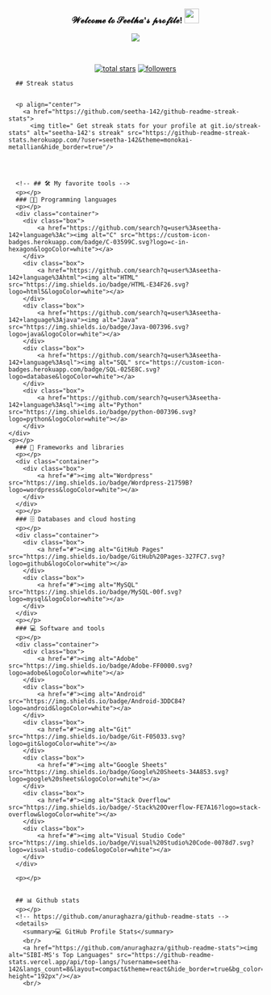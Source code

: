 <!DOCTYPE html>
<html>
<head>
  <title>My git</title>
  <style>

    .container{
        display: flex;
        flex-direction: row;

    }
    .box {
      align-items:center;
      flex-wrap: wrap;
      justify-content: flex-start;
      align-items: flex-start;
      margin: 0 2px;
      transition: transform 0.3s ease;

    }

    .box:hover {
      transform: scale(1.1);
    }

  </style>
</head>
<body>
    <h3 align="center">
        𝓦𝓮𝓵𝓬𝓸𝓶𝓮 𝓽𝓸 𝓢𝓮𝓮𝓽𝓱𝓪'𝓼 𝓹𝓻𝓸𝓯𝓲𝓵𝓮!
        <img src="https://media.giphy.com/media/hvRJCLFzcasrR4ia7z/giphy.gif" width="29">
      </h3>
      <!-- Typing SVG by seetha-142 - https://github.com/seetha-142/readme-typing-svg -->
      <p align="center">
        <a href="https://github.com/seetha-142/readme-typing-svg"><img src="https://readme-typing-svg.herokuapp.com/?lines=𝐒𝐭𝐮𝐝𝐞𝐧𝐭;𝐒𝐞𝐥𝐟-𝐭𝐚𝐮𝐠𝐡𝐭%20𝐓𝐞𝐜𝐡𝐢𝐞;𝐀𝐥𝐰𝐚𝐲𝐬%20𝐥𝐞𝐚𝐫𝐧𝐢𝐧𝐠%20𝐍𝐞𝐰%20𝐭𝐡𝐢𝐧𝐠𝐬&center=true&width=440&height=45&color=#880808 &vCenter=true&size=22"></a>
      </p>
      <br/>
      <p align="center">
        <a href="https://github.com/seetha-142?tab=stars">
          <img alt="total stars" title="Total stars on GitHub" src="https://custom-icon-badges.herokuapp.com/badge/dynamic/json?logo=star&color=55960c&labelColor=488207&label=Stars&style=for-the-badge&query=%24.stars&url=https://api.github-star-counter.workers.dev/user/seetha-142"/></a>
        <a href="https://github.com/seetha-142?tab=followers">
          <img alt="followers" title="Follow me on Github" src="https://custom-icon-badges.herokuapp.com/github/followers/seetha-142?color=236ad3&labelColor=1155ba&style=for-the-badge&logo=person-add&label=Follow&logoColor=white"/></a>
      </p>
      
      ## Streak status
      
       
      <p align="center">
        <a href="https://github.com/seetha-142/github-readme-streak-stats">
          <img title=" Get streak stats for your profile at git.io/streak-stats" alt="seetha-142's streak" src="https://github-readme-streak-stats.herokuapp.com/?user=seetha-142&theme=monokai-metallian&hide_border=true"/>
        
        
      
      
      <!-- ## 🛠️ My favorite tools -->
      <p></p>
      ### 👨‍💻 Programming languages
      <p></p>
      <div class="container">
        <div class="box">
            <a href="https://github.com/search?q=user%3Aseetha-142+language%3Ac"><img alt="C" src="https://custom-icon-badges.herokuapp.com/badge/C-03599C.svg?logo=c-in-hexagon&logoColor=white"></a>
        </div>
        <div class="box">
            <a href="https://github.com/search?q=user%3Aseetha-142+language%3Ahtml"><img alt="HTML" src="https://img.shields.io/badge/HTML-E34F26.svg?logo=html5&logoColor=white"></a>
        </div>
        <div class="box">
            <a href="https://github.com/search?q=user%3Aseetha-142+language%3Ajava"><img alt="Java" src="https://img.shields.io/badge/Java-007396.svg?logo=java&logoColor=white"></a>
        </div>
        <div class="box">
            <a href="https://github.com/search?q=user%3Aseetha-142+language%3Asql"><img alt="SQL" src="https://custom-icon-badges.herokuapp.com/badge/SQL-025E8C.svg?logo=database&logoColor=white"></a>
        </div>
        <div class="box">
            <a href="https://github.com/search?q=user%3Aseetha-142+language%3Asql"><img alt="Python" src="https://img.shields.io/badge/python-007396.svg?logo=python&logoColor=white"></a>
        </div>
    </div>
    <p></p>
      ### 🧰 Frameworks and libraries
      <p></p>
      <div class="container">
        <div class="box">
            <a href="#"><img alt="Wordpress" src="https://img.shields.io/badge/Wordpress-21759B?logo=wordpress&logoColor=white"></a>
        </div> 
      </div>
      <p></p>
      ### 🗄️ Databases and cloud hosting
      <p></p>
      <div class="container">
        <div class="box">
            <a href="#"><img alt="GitHub Pages" src="https://img.shields.io/badge/GitHub%20Pages-327FC7.svg?logo=github&logoColor=white"></a>
        </div>
        <div class="box">
            <a href="#"><img alt="MySQL" src="https://img.shields.io/badge/MySQL-00f.svg?logo=mysql&logoColor=white"></a>
        </div>
      </div>
      <p></p>
      ### 💻 Software and tools
      <p></p>
      <div class="container">
        <div class="box">
            <a href="#"><img alt="Adobe" src="https://img.shields.io/badge/Adobe-FF0000.svg?logo=adobe&logoColor=white"></a>
        </div>
        <div class="box">
            <a href="#"><img alt="Android" src="https://img.shields.io/badge/Android-3DDC84?logo=android&logoColor=white"></a>
        </div>
        <div class="box">
            <a href="#"><img alt="Git" src="https://img.shields.io/badge/Git-F05033.svg?logo=git&logoColor=white"></a>
        </div>
        <div class="box">
            <a href="#"><img alt="Google Sheets" src="https://img.shields.io/badge/Google%20Sheets-34A853.svg?logo=google%20sheets&logoColor=white"></a>
        </div>
        <div class="box">
            <a href="#"><img alt="Stack Overflow" src="https://img.shields.io/badge/-Stack%20Overflow-FE7A16?logo=stack-overflow&logoColor=white"></a>
        </div>
        <div class="box">
            <a href="#"><img alt="Visual Studio Code" src="https://img.shields.io/badge/Visual%20Studio%20Code-0078d7.svg?logo=visual-studio-code&logoColor=white"></a>
        </div>
      </div>

      <p></p>
      
      
      ## 📊 Github stats
      <p></p>
      <!-- https://github.com/anuraghazra/github-readme-stats -->
      <details> 
        <summary>💻 GitHub Profile Stats</summary>
        <br/>
        <a href="https://github.com/anuraghazra/github-readme-stats"><img alt="SIBI-MS's Top Languages" src="https://github-readme-stats.vercel.app/api/top-langs/?username=seetha-142&langs_count=8&layout=compact&theme=react&hide_border=true&bg_color=1F222E&title_color=F85D7F&icon_color=F8D866&hide=Jupyter%20Notebook" height="192px"/></a>
        <br/>    
</body>
</html>

